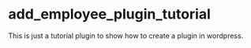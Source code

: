 # add_employee_plugin_tutorial
This is just a tutorial plugin to show how to create a plugin in wordpress.
